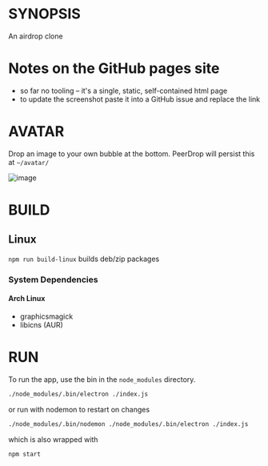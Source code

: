 # SYNOPSIS
An airdrop clone

# Notes on the GitHub pages site

- so far no tooling – it's a single, static, self-contained html page
- to update the screenshot paste it into a GitHub issue and replace the link

# AVATAR

Drop an image to your own bubble at the bottom. PeerDrop will persist this at `~/avatar/`

![image](https://cloud.githubusercontent.com/assets/170145/25565945/3aaed0e0-2dd1-11e7-8960-4e29b5ae6274.png)


# BUILD

## Linux

`npm run build-linux` builds deb/zip packages

### System Dependencies

#### Arch Linux

* graphicsmagick
* libicns (AUR)

# RUN
To run the app, use the bin in the `node_modules` directory.

```bash
./node_modules/.bin/electron ./index.js
```

or run with nodemon to restart on changes

```bash
./node_modules/.bin/nodemon ./node_modules/.bin/electron ./index.js
```

which is also wrapped with

```bash
npm start
```
